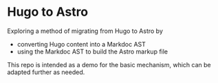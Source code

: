 # Hugo to Astro

Exploring a method of migrating from Hugo to Astro by

- converting Hugo content into a Markdoc AST
- using the Markdoc AST to build the Astro markup file

This repo is intended as a demo for the basic mechanism, which can be adapted further as needed.
